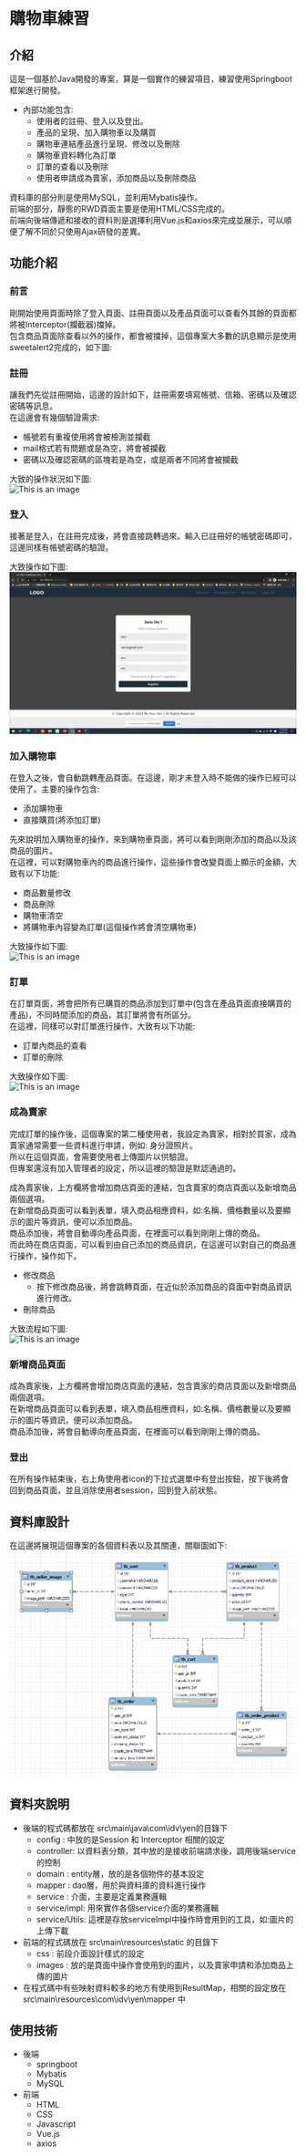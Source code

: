 # 購物車練習
## 介紹
這是一個基於Java開發的專案，算是一個實作的練習項目，練習使用Springboot框架進行開發。  
- 內部功能包含:
	- 使用者的註冊、登入以及登出。
	- 產品的呈現、加入購物車以及購買
	- 購物車連結產品進行呈現、修改以及刪除
	- 購物車資料轉化為訂單
	- 訂單的查看以及刪除
	- 使用者申請成為賣家，添加商品以及刪除商品

資料庫的部分則是使用MySQL，並利用Mybatis操作。  
前端的部分，靜態的RWD頁面主要是使用HTML/CSS完成的。  
前端向後端傳遞和接收的資料則是選擇利用Vue.js和axios來完成並展示，可以順便了解不同於只使用Ajax研發的差異。  
## 功能介紹
### 前言
剛開始使用頁面時除了登入頁面、註冊頁面以及產品頁面可以查看外其餘的頁面都將被Interceptor(攔截器)擋掉。  
包含商品頁面除查看以外的操作，都會被擋掉，這個專案大多數的訊息顯示是使用sweetalert2完成的，如下圖:

### 註冊
讓我們先從註冊開始，這邊的設計如下，註冊需要填寫帳號、信箱、密碼以及確認密碼等訊息。  
在這邊會有幾個驗證需求:
- 帳號若有重複使用將會被檢測並攔截
- mail格式若有問題或是為空，將會被攔截
- 密碼以及確認密碼的區塊若是為空，或是兩者不同將會被攔截  

大致的操作狀況如下圖:  
![This is an image](https://github.com/YHYen/Shopping-Cart/blob/master/src/displayed%20pictures/register.gif)

### 登入
接著是登入，在註冊完成後，將會直接跳轉過來。輸入已註冊好的帳號密碼即可，這邊同樣有帳號密碼的驗證。  

大致操作如下圖:  
![This is an image](https://github.com/YHYen/Shopping-Cart/blob/master/src/displayed%20pictures/login.gif)

### 加入購物車
在登入之後，會自動跳轉產品頁面。在這邊，剛才未登入時不能做的操作已經可以使用了。主要的操作包含:
- 添加購物車
- 直接購買(將添加訂單)    

先來說明加入購物車的操作，來到購物車頁面，將可以看到剛剛添加的商品以及該商品的圖片。  
在這裡，可以對購物車內的商品進行操作，這些操作會改變頁面上顯示的金額，大致有以下功能:
- 商品數量修改
- 商品刪除
- 購物車清空
- 將購物車內容變為訂單(這個操作將會清空購物車)

大致操作如下圖:  
![This is an image](https://github.com/YHYen/Shopping-Cart/blob/master/src/displayed%20pictures/shoppingCart.gif)

### 訂單
在訂單頁面，將會把所有已購買的商品添加到訂單中(包含在產品頁面直接購買的產品)，不同時間添加的商品，其訂單將會有所區分。  
在這裡，同樣可以對訂單進行操作，大致有以下功能:
- 訂單內商品的查看
- 訂單的刪除

大致操作如下圖:   
![This is an image](https://github.com/YHYen/Shopping-Cart/blob/master/src/displayed%20pictures/order.gif)

### 成為賣家
完成訂單的操作後，這個專案的第二種使用者，我設定為賣家，相對於買家，成為賣家通常需要一些資料進行申請，例如: 身分證照片。  
所以在這個頁面，會需要使用者上傳圖片以供驗證。  
但專案還沒有加入管理者的設定，所以這裡的驗證是默認通過的。  

成為賣家後，上方欄將會增加商店頁面的連結，包含賣家的商店頁面以及新增商品兩個選項。  
在新增商品頁面可以看到表單，填入商品相應資料，如:名稱、價格數量以及要顯示的圖片等資訊，便可以添加商品。  
商品添加後，將會自動導向產品頁面，在裡面可以看到剛剛上傳的商品。  
而此時在商店頁面，可以看到由自己添加的商品資訊，在這邊可以對自己的商品進行操作，操作如下。  
- 修改商品
	- 按下修改商品後，將會跳轉頁面，在近似於添加商品的頁面中對商品資訊進行修改。
- 刪除商品  

大致流程如下圖:   
![This is an image](https://github.com/YHYen/Shopping-Cart/blob/master/src/displayed%20pictures/seller.gif)

### 新增商品頁面
成為賣家後，上方欄將會增加商店頁面的連結，包含賣家的商店頁面以及新增商品兩個選項。  
在新增商品頁面可以看到表單，填入商品相應資料，如:名稱、價格數量以及要顯示的圖片等資訊，便可以添加商品。  
商品添加後，將會自動導向產品頁面，在裡面可以看到剛剛上傳的商品。  

### 登出
在所有操作結束後，右上角使用者icon的下拉式選單中有登出按鈕，按下後將會回到商品頁面，並且消除使用者session，回到登入前狀態。

## 資料庫設計
在這邊將展現這個專案的各個資料表以及其關連，關聯圖如下:  
![This is an image](https://github.com/YHYen/Shopping-Cart/blob/master/src/displayed%20pictures/%E8%B3%87%E6%96%99%E8%A1%A8%E8%A8%AD%E8%A8%88.png)

## 資料夾說明
- 後端的程式碼都放在 src\main\java\com\idv\yen的目錄下  
	- config	: 中放的是Session 和 Interceptor 相關的設定  
	- controller: 以資料表分類，其中放的是接收前端請求後，調用後端service的控制  
	- domain	: entity層，放的是各個物件的基本設定
	- mapper	: dao層，用於與資料庫的資料進行操作
	- service	: 介面，主要是定義業務邏輯
	- service/impl: 用來實作各個service介面的業務邏輯
	- service/Utils: 這裡是存放serviceImpl中操作時會用到的工具，如:圖片的上傳下載
- 前端的程式碼放在 src\main\resources\static 的目錄下
	- css		: 前段介面設計樣式的設定
	- images	: 放的是頁面中操作會使用到的圖片，以及賣家申請和添加商品上傳的圖片
- 在程式碼中有些映射資料較多的地方有使用到ResultMap，相關的設定放在 src\main\resources\com\idv\yen\mapper 中

## 使用技術
- 後端
	- springboot
	- Mybatis
	- MySQL
- 前端
	- HTML
	- CSS
	- Javascript
	- Vue.js
	- axios
